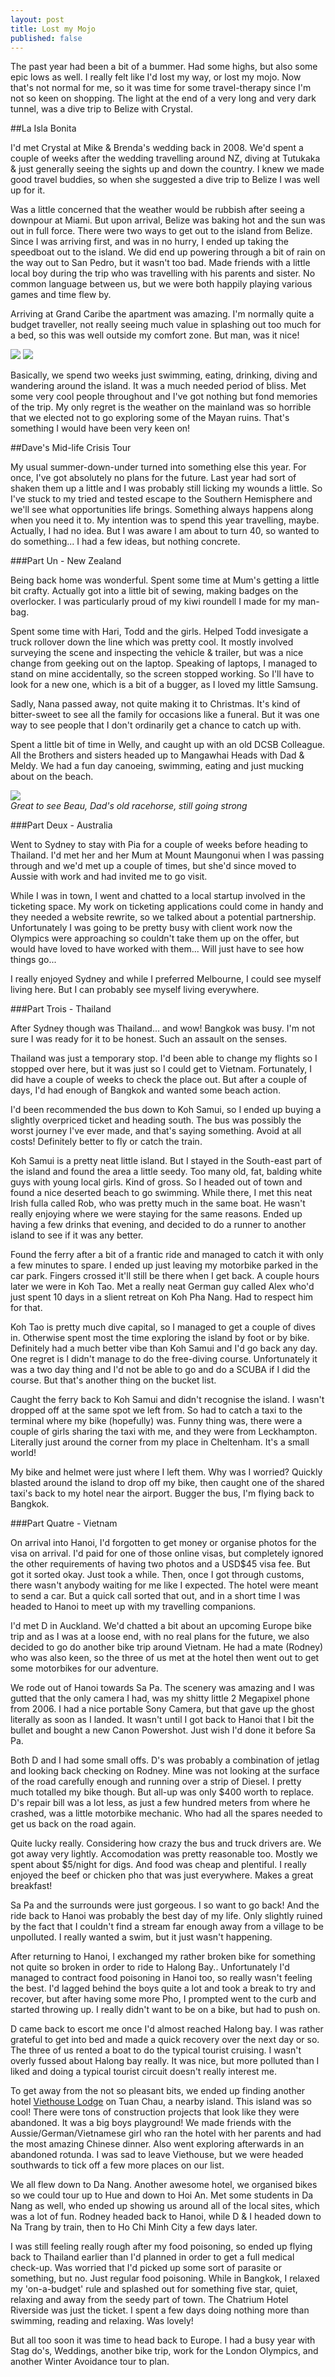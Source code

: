 ```yaml
---
layout: post
title: Lost my Mojo
published: false
---
```


The past year had been a bit of a bummer. Had some highs, but also some epic lows as well. I really felt like I'd lost my way, or lost my mojo. Now that's not normal for me, so it was time for some travel-therapy since I'm not so keen on shopping. The light at the end of a very long and very dark tunnel, was a dive trip to Belize with Crystal.

##La Isla Bonita

I'd met Crystal at Mike & Brenda's wedding back in 2008. We'd spent a couple of weeks after the wedding travelling around NZ, diving at Tutukaka & just generally seeing the sights up and down the country. I knew we made good travel buddies, so when she suggested a dive trip to Belize I was well up for it.

Was a little concerned that the weather would be rubbish after seeing a downpour at Miami. But upon arrival, Belize was baking hot and the sun was out in full force. There were two ways to get out to the island from Belize. Since I was arriving first, and was in no hurry, I ended up taking the speedboat out to the island. We did end up powering through a bit of rain on the way out to San Pedro, but it wasn't too bad. Made friends with a little local boy during the trip who was travelling with his parents and sister. No common language between us, but we were both happily playing various games and time flew by.

Arriving at Grand Caribe the apartment was amazing. I'm normally quite a budget traveller, not really seeing much value in splashing out too much for a bed, so this was well outside my comfort zone. But man, was it nice!

<img src="/travel/images/belize-bike-beach.jpg" /> <img src="/travel/images/belize-coastal-express.jpg" />

Basically, we spend two weeks just swimming, eating, drinking, diving and wandering around the island. It was a much needed period of bliss. Met some very cool people throughout and I've got nothing but fond memories of the trip. My only regret is the weather on the mainland was so horrible that we elected not to go exploring some of the Mayan ruins. That's something I would have been very keen on!

##Dave's Mid-life Crisis Tour

My usual summer-down-under turned into something else this year. For once, I've got absolutely no plans for the future. Last year had sort of shaken them up a little and I was probably still licking my wounds a little. So I've stuck to my tried and tested escape to the Southern Hemisphere and we'll see what opportunities life brings. Something always happens along when you need it to. My intention was to spend this year travelling, maybe. Actually, I had no idea. But I was aware I am about to turn 40, so wanted to do something...  I had a few ideas, but nothing concrete.

###Part Un - New Zealand

Being back home was wonderful. Spent some time at Mum's getting a little bit crafty. Actually got into a little bit of sewing, making badges on the overlocker. I was particularly proud of my kiwi roundell I made for my man-bag.

Spent some time with Hari, Todd and the girls. Helped Todd invesigate a truck rollover down the line which was pretty cool. It mostly involved surveying the scene and inspecting the vehicle & trailer, but was a nice change from geeking out on the laptop. Speaking of laptops, I managed to stand on mine accidentally, so the screen stopped working. So I'll have to look for a new one, which is a bit of a bugger, as I loved my little Samsung.

Sadly, Nana passed away, not quite making it to Christmas. It's kind of bitter-sweet to see all the family for occasions like a funeral. But it was one way to see people that I don't ordinarily get a chance to catch up with.

Spent a little bit of time in Welly, and caught up with an old DCSB Colleague. All the Brothers and sisters headed up to Mangawhai Heads with Dad & Meldy. We had a fun day canoeing, swimming, eating and just mucking about on the beach.

<img src="/travel/images/beau.jpg" /><br/>*Great to see Beau, Dad's old racehorse, still going strong*

###Part Deux - Australia

Went to Sydney to stay with Pia for a couple of weeks before heading to Thailand. I'd met her and her Mum at Mount Maungonui when I was passing through and we'd met up a couple of times, but she'd since moved to Aussie with work and had invited me to go visit.

While I was in town, I went and chatted to a local startup involved in the ticketing space. My work on ticketing applications could come in handy and they needed a website rewrite, so we talked about a potential partnership. Unfortunately I was going to be pretty busy with client work now the Olympics were approaching so couldn't take them up on the offer, but would have loved to have worked with them... Will just have to see how things go...

I really enjoyed Sydney and while I preferred Melbourne, I could see myself living here. But I can probably see myself living everywhere.

###Part Trois - Thailand

After Sydney though was Thailand... and wow! Bangkok was busy. I'm not sure I was ready for it to be honest. Such an assault on the senses.

Thailand was just a temporary stop. I'd been able to change my flights so I stopped over here, but it was just so I could get to Vietnam. Fortunately, I did have a couple of weeks to check the place out. But after a couple of days, I'd had enough of Bangkok and wanted some beach action.

I'd been recommended the bus down to Koh Samui, so I ended up buying a slightly overpriced ticket and heading south. The bus was possibly the worst journey I've ever made, and that's saying something. Avoid at all costs! Definitely better to fly or catch the train.

Koh Samui is a pretty neat little island. But I stayed in the South-east part of the island and found the area a little seedy. Too many old, fat, balding white guys with young local girls. Kind of gross. So I headed out of town and found a nice deserted beach to go swimming. While there, I met this neat Irish fulla called Rob, who was pretty much in the same boat. He wasn't really enjoying where we were staying for the same reasons. Ended up having a few drinks that evening, and decided to do a runner to another island to see if it was any better.

Found the ferry after a bit of a frantic ride and managed to catch it with only a few minutes to spare. I ended up just leaving my motorbike parked in the car park. Fingers crossed it'll still be there when I get back. A couple hours later we were in Koh Tao. Met a really neat German guy called Alex who'd just spent 10 days in a slient retreat on Koh Pha Nang. Had to respect him for that.

Koh Tao is pretty much dive capital, so I managed to get a couple of dives in. Otherwise spent most the time exploring the island by foot or by bike. Definitely had a much better vibe than Koh Samui and I'd go back any day. One regret is I didn't manage to do the free-diving course. Unfortunately it was a two day thing and I'd not be able to go and do a SCUBA if I did the course. But that's another thing on the bucket list.

Caught the ferry back to Koh Samui and didn't recognise the island. I wasn't dropped off at the same spot we left from. So had to catch a taxi to the terminal where my bike (hopefully) was. Funny thing was, there were a couple of girls sharing the taxi with me, and they were from Leckhampton. Literally just around the corner from my place in Cheltenham. It's a small world!

My bike and helmet were just where I left them. Why was I worried? Quickly blasted around the island to drop off my bike, then caught one of the shared taxi's back to my hotel near the airport. Bugger the bus, I'm flying back to Bangkok.

###Part Quatre - Vietnam

On arrival into Hanoi, I'd forgotten to get money or organise photos for the visa on arrival. I'd paid for one of those online visas, but completely ignored the other requirements of having two photos and a USD$45 visa fee. But got it sorted okay. Just took a while. Then, once I got through customs, there wasn't anybody waiting for me like I expected. The hotel were meant to send a car. But a quick call sorted that out, and in a short time I was headed to Hanoi to meet up with my travelling companions.

I'd met D in Auckland. We'd chatted a bit about an upcoming Europe bike trip and as I was at a loose end, with no real plans for the future, we also decided to go do another bike trip around Vietnam. He had a mate (Rodney) who was also keen, so the three of us met at the hotel then went out to get some motorbikes for our adventure.

We rode out of Hanoi towards Sa Pa. The scenery was amazing and I was gutted that the only camera I had, was my shitty little 2 Megapixel phone from 2006. I had a nice portable Sony Camera, but that gave up the ghost literally as soon as I landed. It wasn't until I got back to Hanoi that I bit the bullet and bought a new Canon Powershot. Just wish I'd done it before Sa Pa.

Both D and I had some small offs. D's was probably a combination of jetlag and looking back checking on Rodney. Mine was not looking at the surface of the road carefully enough and running over a strip of Diesel. I pretty much totalled my bike though. But all-up was only $400 worth to replace. D's repair bill was a lot less, as just a few hundred meters from where he crashed, was a little motorbike mechanic. Who had all the spares needed to get us back on the road again.

Quite lucky really. Considering how crazy the bus and truck drivers are. We got away very lightly. Accomodation was pretty reasonable too. Mostly we spent about $5/night for digs. And food was cheap and plentiful. I really enjoyed the beef or chicken pho that was just everywhere. Makes a great breakfast!

Sa Pa and the surrounds were just gorgeous. I so want to go back! And the ride back to Hanoi was probably the best day of my life. Only slightly ruined by the fact that I couldn't find a stream far enough away from a village to be unpolluted. I really wanted a swim, but it just wasn't happening.

After returning to Hanoi, I exchanged my rather broken bike for something not quite so broken in order to ride to Halong Bay.. Unfortunately I'd managed to contract food poisoning in Hanoi too, so really wasn't feeling the best. I'd lagged behind the boys quite a lot and took a break to try and recover, but after having some more Pho, I prompted went to the curb and started throwing up. I really didn't want to be on a bike, but had to push on.

D came back to escort me once I'd almost reached Halong bay. I was rather grateful to get into bed and made a quick recovery over the next day or so. The three of us rented a boat to do the typical tourist cruising. I wasn't overly fussed about Halong bay really. It was nice, but more polluted than I liked and doing a typical tourist circuit doesn't really interest me.

To get away from the not so pleasant bits, we ended up finding another hotel <a rel="nofollow" href="https://goo.gl/maps/G3MxdaBTYuM2">Viethouse Lodge</a> on Tuan Chau, a nearby island. This island was so cool! There were tons of construction projects that look like they were abandoned. It was a big boys playground! We made friends with the Aussie/German/Vietnamese girl who ran the hotel with her parents and had the most amazing Chinese dinner. Also went exploring afterwards in an abandoned rotunda. I was sad to leave Viethouse, but we were headed southwards to tick off a few more places on our list.

We all flew down to Da Nang. Another awesome hotel, we organised bikes so we could tour up to Hue and down to Hoi An. Met some students in Da Nang as well, who ended up showing us around all of the local sites, which was a lot of fun. Rodney headed back to Hanoi, while D & I headed down to Na Trang by train, then to Ho Chi Minh City a few days later.

I was still feeling really rough after my food poisoning, so ended up flying back to Thailand earlier than I'd planned in order to get a full medical check-up. Was worried that I'd picked up some sort of parasite or something, but no. Just regular food poisoning. While in Bangkok, I relaxed my 'on-a-budget' rule and splashed out for something five star, quiet, relaxing and away from the seedy part of town. The Chatrium Hotel Riverside was just the ticket. I spent a few days doing nothing more than swimming, reading and relaxing. Was lovely!

But all too soon it was time to head back to Europe. I had a busy year with Stag do's, Weddings, another bike trip, work for the London Olympics, and another Winter Avoidance tour to plan.